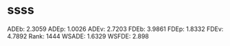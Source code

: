 # ssss

ADEb: 2.3059
ADEp: 1.0026
ADEv: 2.7203
FDEb: 3.9861
FDEp: 1.8332
FDEv: 4.7892
Rank: 1444
WSADE: 1.6329
WSFDE: 2.898